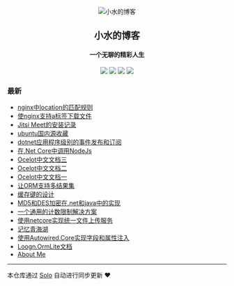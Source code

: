 <p align="center"><img alt="小水的博客" src="https://img.hacpai.com/file/2019/06/WechatIMG5gaitubao64x64-2c7c81e4.jpg"></p><h2 align="center">
小水的博客
</h2>

<h4 align="center">一个无聊的精彩人生</h4>
<p align="center"><a title="小水的博客" target="_blank" href="https://github.com/loogn/solo-blog"><img src="https://img.shields.io/github/last-commit/loogn/solo-blog.svg?style=flat-square&color=FF9900"></a>
<a title="GitHub repo size in bytes" target="_blank" href="https://github.com/loogn/solo-blog"><img src="https://img.shields.io/github/repo-size/loogn/solo-blog.svg?style=flat-square"></a>
<a title="Solo Version" target="_blank" href="https://github.com/b3log/solo/releases"><img src="https://img.shields.io/badge/solo-3.6.2-f1e05a.svg?style=flat-square&color=blueviolet"></a>
<a title="Hits" target="_blank" href="https://github.com/b3log/hits"><img src="https://hits.b3log.org/loogn/solo-blog.svg"></a></p>

### 最新

* [nginx中location的匹配规则](https://www.loogn.net/articles/2019/07/17/1563358152945.html)
* [使nginx支持a标签下载文件](https://www.loogn.net/articles/2019/07/11/1562813819655.html)
* [Jitsi Meet的安装记录](https://www.loogn.net/jitsi-meet)
* [ubuntu国内源收藏](https://www.loogn.net/articles/2019/07/09/1562635389870.html)
* [dotnet应用程序级别的事件发布和订阅](https://www.loogn.net/articles/2019/07/08/1562570149531.html)
* [在.Net Core中调用NodeJs](https://www.loogn.net/articles/2019/07/04/1562236567051.html)
* [Ocelot中文文档三](https://www.loogn.net/ocelot3)
* [Ocelot中文文档二](https://www.loogn.net/ocelot2)
* [Ocelot中文文档一](https://www.loogn.net/ocelot1)
* [让ORM支持多结果集](https://www.loogn.net/articles/2019/07/01/1561944940892.html)
* [缓存键的设计](https://www.loogn.net/cachekey)
* [MD5和DES加密在.net和java中的实现](https://www.loogn.net/articles/2019/07/01/1561944169447.html)
* [一个通用的计数限制解决方案](https://www.loogn.net/countlimit)
* [使用netcore实现统一文件上传服务](https://www.loogn.net/uploadserver)
* [记忆青海湖](https://www.loogn.net/qinghaihu)
* [使用Autowired.Core实现字段和属性注入](https://www.loogn.net/autowired)
* [Loogn.OrmLite文档](https://www.loogn.net/orm)
* [About Me](https://www.loogn.net/about)



---

本仓库通过 [Solo](https://github.com/b3log/solo) 自动进行同步更新 ❤️ 